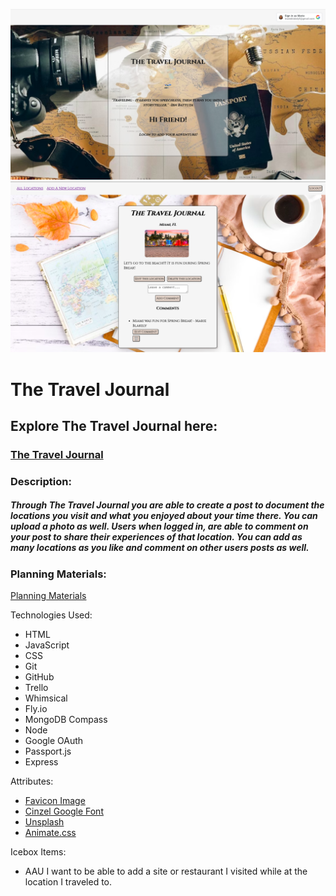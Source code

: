 

![app screenshot](public/assets/images/screenshot.png)
![app screenshot](public/assets/images/app.png)
# The Travel Journal





## Explore The Travel Journal here:

### [The Travel Journal](https://the-travel-journal.fly.dev)


### Description:

##### Through The Travel Journal you are able to create a post to document the locations you visit and what you enjoyed about your time there. You can upload a photo as well. Users when logged in, are able to comment on your post to share their experiences of that location. You can add as many locations as you like and comment on other users posts as well. 


### Planning Materials:

[Planning Materials](https://trello.com/invite/b/NjFljpz1/ATTI2704ae0e4df224e63a8b977b7d7751c87BCCE9BC/the-travel-journal)


Technologies Used:

* HTML
* JavaScript
* CSS
* Git
* GitHub
* Trello
* Whimsical
* Fly.io
* MongoDB Compass
* Node
* Google OAuth
* Passport.js
* Express




Attributes:
* [Favicon Image](https://www.realsimple.com/thmb/xLA4latZR6rEXcB0S2fYPs7o7ug=/750x0/filters:no_upscale():max_bytes(150000):strip_icc():format(webp)/travel-agent-GettyImages-1211719627-4b924cc562fe4ab4b137b6e4ea9d401d.jpg) 
* [Cinzel Google Font](https://fonts.google.com/selection/embed)
* [Unsplash](https://unsplash.com/photos/flat-lay-photography-of-camera-book-and-bag-qyAka7W5uMY)
* [Animate.css](https://animate.style/)



Icebox Items:
* AAU I want to be able to add a site or restaurant I visited while at the location I traveled to.





